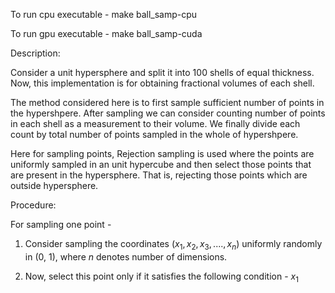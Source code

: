 To run cpu executable -
make ball_samp-cpu

To run gpu executable - 
make ball_samp-cuda


Description:

Consider a unit hypersphere and split it into 100 shells of equal thickness. Now, this implementation is for obtaining fractional volumes of each shell.

The method considered here is to first sample sufficient number of points in the hypershpere. After sampling we can consider counting number of points in each shell as a measurement to their volume. We finally divide each count by total number of points sampled in the whole of hypershpere. 

Here for sampling points, Rejection sampling is used where the points are uniformly sampled in an unit hypercube and then select those points that are present in the hypersphere. That is, rejecting those points which are outside hypersphere.


Procedure:

For sampling one point - 

1. Consider sampling the coordinates $(x_{1}, x_{2}, x_{3},...., x_{n})$ uniformly randomly in (0, 1), where $n$ denotes number of dimensions.

2. Now, select this point only if it satisfies the following condition -
	$x_{1}$


